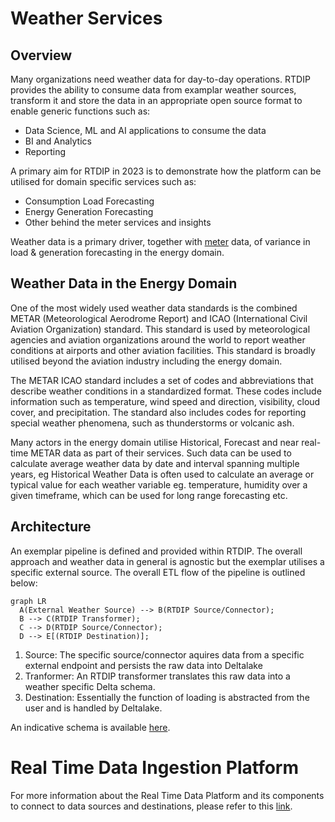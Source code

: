 
# Weather Services 
## Overview
Many organizations need weather data for day-to-day operations. RTDIP provides the ability to consume data from examplar weather sources, transform it and store the data in an appropriate open source format to enable generic functions such as:

* Data Science, ML and AI applications to consume the data
* BI and Analytics
* Reporting

A primary aim for RTDIP in 2023 is to demonstrate how the platform can be utilised for domain specific services such as:

* Consumption Load Forecasting
* Energy Generation Forecasting
* Other behind the meter services and insights

Weather data is a primary driver,  together with [meter](../../domains/smart_meter/overview.md) data, of variance in load & generation forecasting in the energy domain. 

## Weather Data in the Energy Domain

One of the most widely used weather data standards is the combined METAR (Meteorological Aerodrome Report) and ICAO (International Civil Aviation Organization) standard. This standard is used by meteorological agencies and aviation organizations around the world to report weather conditions at airports and other aviation facilities. This standard is broadly utilised beyond the aviation industry including the energy domain. 

The METAR ICAO standard includes a set of codes and abbreviations that describe weather conditions in a standardized format. These codes include information such as temperature, wind speed and direction, visibility, cloud cover, and precipitation. The standard also includes codes for reporting special weather phenomena, such as thunderstorms or volcanic ash.

Many actors in the energy domain utilise Historical, Forecast and near real-time METAR data as part of their services. Such data can be used to calculate average weather data by date and interval spanning multiple years, eg Historical Weather Data is often used to calculate an average or typical value for each weather variable eg. temperature, humidity over a given timeframe, which can be used for long range forecasting etc. 

## Architecture

An exemplar pipeline is defined and provided within RTDIP. The overall approach and weather data in general is agnostic but the exemplar utilises a specific external source. The overall ETL flow of the pipeline is outlined below:


``` mermaid
graph LR
  A(External Weather Source) --> B(RTDIP Source/Connector);
  B --> C(RTDIP Transformer);
  C --> D(RTDIP Source/Connector);
  D --> E[(RTDIP Destination)];
```


1. Source: The specific source/connector aquires data from a specific external endpoint and persists the raw data into Deltalake 
2. Tranformer:  An RTDIP transformer translates this raw data into a weather specific Delta schema.  
3. Destination: Essentially the function of loading is abstracted from the user and is handled by Deltalake. 

An indicative schema is available [here](data_model.md). 


# Real Time Data Ingestion Platform

For more information about the Real Time Data Platform and its components to connect to data sources and destinations, please refer to this [link](../../sdk/overview.md).


